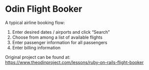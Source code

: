 # Odin Flight Booker

A typical airline booking flow:

  1. Enter desired dates / airports and click “Search”
  2. Choose from among a list of available flights
  3. Enter passenger information for all passengers
  4. Enter billing information

Original project can be found at: https://www.theodinproject.com/lessons/ruby-on-rails-flight-booker